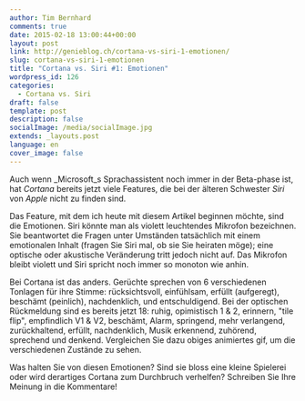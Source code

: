 ```yaml
---
author: Tim Bernhard
comments: true
date: 2015-02-18 13:00:44+00:00
layout: post
link: http://genieblog.ch/cortana-vs-siri-1-emotionen/
slug: cortana-vs-siri-1-emotionen
title: "Cortana vs. Siri #1: Emotionen"
wordpress_id: 126
categories:
  - Cortana vs. Siri
draft: false
template: post
description: false
socialImage: /media/socialImage.jpg
extends: _layouts.post
language: en
cover_image: false
---
```


Auch wenn _Microsoft_s Sprachassistent noch immer in der Beta-phase ist, hat _Cortana_ bereits jetzt viele Features, die bei der älteren Schwester _Siri_ von _Apple_ nicht zu finden sind. 

Das Feature, mit dem ich heute mit diesem Artikel beginnen möchte, sind die Emotionen. Siri könnte man als violett leuchtendes Mikrofon bezeichnen. Sie beantwortet die Fragen unter Umständen tatsächlich mit einem emotionalen Inhalt (fragen Sie Siri mal, ob sie Sie heiraten möge); eine optische oder akustische Veränderung tritt jedoch nicht auf. Das Mikrofon bleibt violett und Siri spricht noch immer so monoton wie anhin.

Bei Cortana ist das anders. Gerüchte sprechen von 6 verschiedenen Tonlagen für ihre Stimme: rücksichtsvoll, einfühlsam, erfüllt (aufgeregt), beschämt (peinlich), nachdenklich, und entschuldigend. Bei der optischen Rückmeldung sind es bereits jetzt 18: ruhig, opimistisch 1 & 2, erinnern, "tile flip", empfindlich V1 & V2, beschämt, Alarm, springend, mehr verlangend, zurückhaltend, erfüllt, nachdenklich, Musik erkennend, zuhörend, sprechend und denkend. Vergleichen Sie dazu obiges animiertes gif, um die verschiedenen Zustände zu sehen.

Was halten Sie von diesen Emotionen? Sind sie bloss eine kleine Spielerei oder wird derartiges Cortana zum Durchbruch verhelfen? Schreiben Sie Ihre Meinung in die Kommentare!
